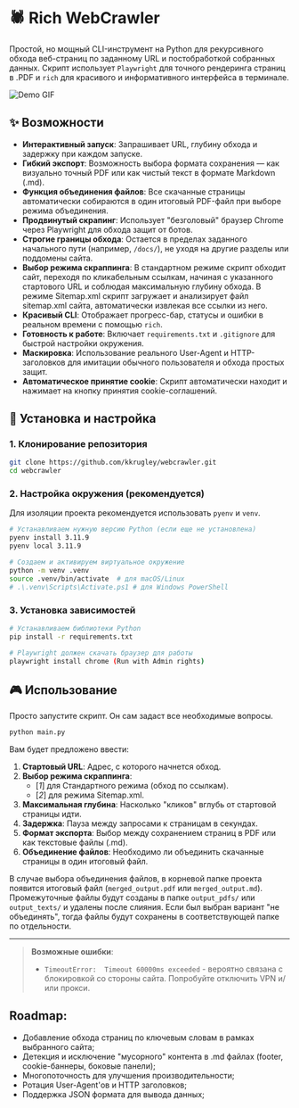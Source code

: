# 🕷️ Rich WebCrawler

Простой, но мощный CLI-инструмент на Python для рекурсивного обхода веб-страниц по заданному URL и постобработкой собранных данных.
Скрипт использует `Playwright` для точного рендеринга страниц в .PDF и `rich` для красивого и информативного интерфейса в терминале.

![Demo GIF](https://github.com/kkrugley/webcrawler/blob/main/src/demo.gif)

## ✨ Возможности

- **Интерактивный запуск**: Запрашивает URL, глубину обхода и задержку при каждом запуске.
- **Гибкий экспорт**: Возможность выбора формата сохранения — как визуально точный PDF или как чистый текст в формате Markdown (.md).
- **Функция объединения файлов**: Все скачанные страницы автоматически собираются в один итоговый PDF-файл при выборе режима объединения.
- **Продвинутый скрапинг**: Использует "безголовый" браузер Chrome через Playwright для обхода защит от ботов.
- **Строгие границы обхода**: Остается в пределах заданного начального пути (например, `/docs/`), не уходя на другие разделы или поддомены сайта.
- **Выбор режима скраппинга**: В стандартном режиме скрипт обходит сайт, переходя по кликабельным ссылкам, начиная с указанного стартового URL и соблюдая максимальную глубину обхода. В режиме Sitemap.xml скрипт загружает и анализирует файл sitemap.xml сайта, автоматически извлекая все ссылки из него.
- **Красивый CLI**: Отображает прогресс-бар, статусы и ошибки в реальном времени с помощью `rich`.
- **Готовность к работе**: Включает `requirements.txt` и `.gitignore` для быстрой настройки окружения.
- **Маскировка**: Использование реального User-Agent и HTTP-заголовков для имитации обычного пользователя и обхода простых защит.
- **Автоматическое принятие cookie**: Скрипт автоматически находит и нажимает на кнопку принятия cookie-соглашений.

## 🚀 Установка и настройка

### 1. Клонирование репозитория
```bash
git clone https://github.com/kkrugley/webcrawler.git
cd webcrawler
```

### 2. Настройка окружения (рекомендуется)
Для изоляции проекта рекомендуется использовать `pyenv` и `venv`.

```bash
# Устанавливаем нужную версию Python (если еще не установлена)
pyenv install 3.11.9 
pyenv local 3.11.9

# Создаем и активируем виртуальное окружение
python -m venv .venv
source .venv/bin/activate  # для macOS/Linux
# .\.venv\Scripts\Activate.ps1 # для Windows PowerShell
```

### 3. Установка зависимостей
```bash
# Устанавливаем библиотеки Python
pip install -r requirements.txt

# Playwright должен скачать браузер для работы
playwright install chrome (Run with Admin rights)
```

## 🎮 Использование

Просто запустите скрипт. Он сам задаст все необходимые вопросы.

```bash
python main.py
```

Вам будет предложено ввести:
1.  **Стартовый URL**: Адрес, с которого начнется обход.
2.  **Выбор режима скраппинга**:
    *   [*1*] для Стандартного режима (обход по ссылкам).
    *   [*2*] для режима Sitemap.xml.
3.  **Максимальная глубина**: Насколько "кликов" вглубь от стартовой страницы идти.
4.  **Задержка**: Пауза между запросами к страницам в секундах.
5.  **Формат экспорта**: Выбор между сохранением страниц в PDF или как текстовые файлы (.md).
6.  **Объединение файлов**: Необходимо ли объединить скачанные страницы в один итоговый файл.


В случае выбора объединения файлов, в корневой папке проекта появится итоговый файл (`merged_output.pdf` или `merged_output.md`). Промежуточные файлы будут созданы в папке `output_pdfs/` или `output_texts/` и удалены после слияния. Если был выбран вариант "не объединять", тогда файлы будут сохранены в соответствующей папке по отдельности.

---

> **Возможные ошибки**:
>   - `TimeoutError:  Timeout 60000ms exceeded` - вероятно связана с  блокировкой со стороны сайта. Попробуйте отключить VPN и/или прокси.


## Roadmap:

- Добавление обхода страниц по ключевым словам в рамках выбранного сайта;
- Детекция и исключение "мусорного" контента в .md файлах (footer, cookie-баннеры, боковые панели);
- Многопоточность для улучшения производительности;
- Ротация User-Agent'ов и HTTP заголовков;
- Поддержка JSON формата для вывода данных;